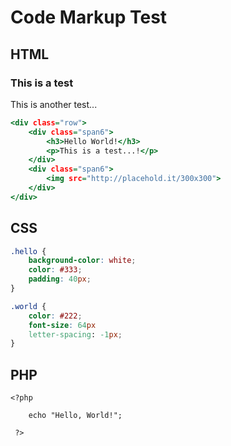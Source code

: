 # Code Markup Test #


## HTML ##

<div class="docs-example">
	<h3>This is a test</h3>
	<p>This is another test...</p>
</div>

~~~ .html
<div class="row">
	<div class="span6">
		<h3>Hello World!</h3>
		<p>This is a test...!</p>
	</div>
	<div class="span6">
		<img src="http://placehold.it/300x300">
	</div>
</div>
~~~


## CSS ##

~~~ .css
.hello {
	background-color: white;
	color: #333;
	padding: 40px;
}

.world {
	color: #222;
	font-size: 64px
	letter-spacing: -1px;
}
~~~

## PHP ##

~~~ .php
<?php 
 	
 	echo "Hello, World!";

 ?> 
 ~~~
